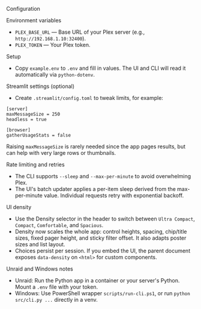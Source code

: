 Configuration

Environment variables
- `PLEX_BASE_URL` — Base URL of your Plex server (e.g., `http://192.168.1.10:32400`).
- `PLEX_TOKEN` — Your Plex token.

Setup
- Copy `example.env` to `.env` and fill in values. The UI and CLI will read it automatically via `python-dotenv`.

Streamlit settings (optional)
- Create `.streamlit/config.toml` to tweak limits, for example:
```
[server]
maxMessageSize = 250
headless = true

[browser]
gatherUsageStats = false
```
Raising `maxMessageSize` is rarely needed since the app pages results, but can help with very large rows or thumbnails.

Rate limiting and retries
- The CLI supports `--sleep` and `--max-per-minute` to avoid overwhelming Plex.
- The UI's batch updater applies a per-item sleep derived from the max-per-minute value. Individual requests retry with exponential backoff.

UI density
- Use the Density selector in the header to switch between `Ultra Compact`, `Compact`, `Comfortable`, and `Spacious`.
- Density now scales the whole app: control heights, spacing, chip/title sizes, fixed pager height, and sticky filter offset. It also adapts poster sizes and list layout.
- Choices persist per session. If you embed the UI, the parent document exposes `data-density` on `<html>` for custom components.

Unraid and Windows notes
- Unraid: Run the Python app in a container or your server's Python. Mount a `.env` file with your token.
- Windows: Use PowerShell wrapper `scripts/run-cli.ps1`, or run `python src/cli.py ...` directly in a venv.
